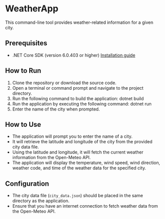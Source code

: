 # WeatherApp

This command-line tool provides weather-related information for a given city.

## Prerequisites
- .NET Core SDK (version 6.0.403 or higher) [Installation guide](https://dotnet.microsoft.com/download)

## How to Run
1. Clone the repository or download the source code.
2. Open a terminal or command prompt and navigate to the project directory.
3. Run the following command to build the application: dotnet build
4. Run the application by executing the following command: dotnet run
5. Enter the name of the city when prompted.


## How to Use
- The application will prompt you to enter the name of a city.
- It will retrieve the latitude and longitude of the city from the provided city data file.
- Using the latitude and longitude, it will fetch the current weather information from the Open-Meteo API.
- The application will display the temperature, wind speed, wind direction, weather code, and time of the weather data for the specified city.

## Configuration
- The city data file (`city_data.json`) should be placed in the same directory as the application.
- Ensure that you have an internet connection to fetch weather data from the Open-Meteo API.










